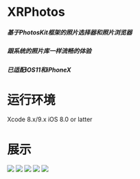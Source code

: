 # XRPhotos
##### 基于PhotosKit框架的照片选择器和照片浏览器
##### 跟系统的照片库一样流畅的体验
##### 已适配iOS11和iPhoneX
# 运行环境
Xcode 8.x/9.x
iOS 8.0 or latter
# 展示
![](https://github.com/hanzhuzi/XRPhotos/blob/master/snapShots/Simulator%20Screen%20Shot%20-%20iPhone%20X%20-%202017-12-07%20at%2010.41.44.png)
![](https://github.com/hanzhuzi/XRPhotos/blob/master/snapShots/Simulator%20Screen%20Shot%20-%20iPhone%20X%20-%202017-12-07%20at%2010.41.52.png)
![](https://github.com/hanzhuzi/XRPhotos/blob/master/snapShots/Simulator%20Screen%20Shot%20-%20iPhone%20X%20-%202017-12-07%20at%2010.44.37.png)
![](https://github.com/hanzhuzi/XRPhotos/blob/master/snapShots/Simulator%20Screen%20Shot%20-%20iPhone%20X%20-%202017-12-07%20at%2010.44.40.png)
![](https://github.com/hanzhuzi/XRPhotos/blob/master/snapShots/Simulator%20Screen%20Shot%20-%20iPhone%20X%20-%202017-12-07%20at%2010.44.55.png)
